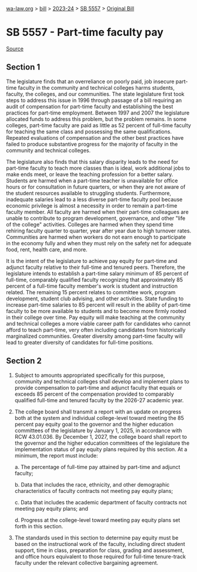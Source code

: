 [wa-law.org](/) > [bill](/bill/) > [2023-24](/bill/2023-24/) > [SB 5557](/bill/2023-24/sb/5557/) > [Original Bill](/bill/2023-24/sb/5557/1/)

# SB 5557 - Part-time faculty pay

[Source](http://lawfilesext.leg.wa.gov/biennium/2023-24/Pdf/Bills/Senate%20Bills/5557.pdf)

## Section 1
The legislature finds that an overreliance on poorly paid, job insecure part-time faculty in the community and technical colleges harms students, faculty, the colleges, and our communities. The state legislature first took steps to address this issue in 1996 through passage of a bill requiring an audit of compensation for part-time faculty and establishing the best practices for part-time employment. Between 1997 and 2007 the legislature allocated funds to address this problem, but the problem remains. In some colleges, part-time faculty are paid as little as 52 percent of full-time faculty for teaching the same class and possessing the same qualifications. Repeated evaluations of compensation and the other best practices have failed to produce substantive progress for the majority of faculty in the community and technical colleges.

The legislature also finds that this salary disparity leads to the need for part-time faculty to teach more classes than is ideal, work additional jobs to make ends meet, or leave the teaching profession for a better salary. Students are harmed when a part-time teacher is unavailable for office hours or for consultation in future quarters, or when they are not aware of the student resources available to struggling students. Furthermore, inadequate salaries lead to a less diverse part-time faculty pool because economic privilege is almost a necessity in order to remain a part-time faculty member. All faculty are harmed when their part-time colleagues are unable to contribute to program development, governance, and other "life of the college" activities. Colleges are harmed when they spend time rehiring faculty quarter to quarter, year after year due to high turnover rates. Communities are harmed when workers do not earn enough to participate in the economy fully and when they must rely on the safety net for adequate food, rent, health care, and more.

It is the intent of the legislature to achieve pay equity for part-time and adjunct faculty relative to their full-time and tenured peers. Therefore, the legislature intends to establish a part-time salary minimum of 85 percent of full-time, comparably qualified faculty recognizing that approximately 85 percent of a full-time faculty member's work is student and instruction related. The remaining 15 percent relates to committee work, program development, student club advising, and other activities. State funding to increase part-time salaries to 85 percent will result in the ability of part-time faculty to be more available to students and to become more firmly rooted in their college over time. Pay equity will make teaching at the community and technical colleges a more viable career path for candidates who cannot afford to teach part-time, very often including candidates from historically marginalized communities. Greater diversity among part-time faculty will lead to greater diversity of candidates for full-time positions.

## Section 2
1. Subject to amounts appropriated specifically for this purpose, community and technical colleges shall develop and implement plans to provide compensation to part-time and adjunct faculty that equals or exceeds 85 percent of the compensation provided to comparably qualified full-time and tenured faculty by the 2026-27 academic year.

2. The college board shall transmit a report with an update on progress both at the system and individual college-level toward meeting the 85 percent pay equity goal to the governor and the higher education committees of the legislature by January 1, 2025, in accordance with RCW 43.01.036. By December 1, 2027, the college board shall report to the governor and the higher education committees of the legislature the implementation status of pay equity plans required by this section. At a minimum, the report must include:

    a. The percentage of full-time pay attained by part-time and adjunct faculty;

    b. Data that includes the race, ethnicity, and other demographic characteristics of faculty contracts not meeting pay equity plans;

    c. Data that includes the academic department of faculty contracts not meeting pay equity plans; and

    d. Progress at the college-level toward meeting pay equity plans set forth in this section.

3. The standards used in this section to determine pay equity must be based on the instructional work of the faculty, including direct student support, time in class, preparation for class, grading and assessment, and office hours equivalent to those required for full-time tenure-track faculty under the relevant collective bargaining agreement.
